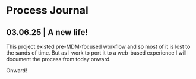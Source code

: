 # Process Journal

## 03.06.25 | A new life!

This project existed pre-MDM-focused workflow and so most of it is lost to the sands of time. But as I work to port it to a web-based experience I will document the process from today onward.

Onward!